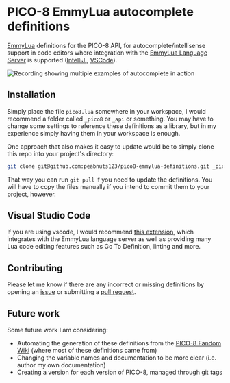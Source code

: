# PICO-8 EmmyLua autocomplete definitions

[EmmyLua](https://emmylua.github.io/) definitions for the PICO-8 API, for autocomplete/intellisense support in code editors where integration with the [EmmyLua Language Server](https://github.com/EmmyLua/EmmyLua-LanguageServer) is supported ([IntelliJ ](https://github.com/EmmyLua/IntelliJ-EmmyLua), [VSCode](https://github.com/EmmyLua/VSCode-EmmyLua)).

![Recording showing multiple examples of autocomplete in action](https://peabnuts123-public-files.s3.amazonaws.com/pico8-api-demo.gif)

## Installation

Simply place the file `pico8.lua` somewhere in your workspace, I would recommend a folder called `_pico8` or `_api` or something. You may have to change some settings to reference these definitions as a library, but in my experience simply having them in your workspace is enough.

One approach that also makes it easy to update would be to simply clone this repo into your project's directory:

```sh
git clone git@github.com:peabnuts123/pico8-emmylua-definitions.git _pico8
```

That way you can run `git pull` if you need to update the definitions. You will have to copy the files manually if you intend to commit them to your project, however.

## Visual Studio Code

If you are using vscode, I would recommend [this extension](https://github.com/sumneko/lua-language-server), which integrates with the EmmyLua language server as well as providing many Lua code editing features such as Go To Definition, linting and more.

## Contributing

Please let me know if there are any incorrect or missing definitions by opening an [issue](https://github.com/peabnuts123/pico8-emmylua-definitions) or submitting a [pull request](https://github.com/peabnuts123/pico8-emmylua-definitions/pulls).

## Future work

Some future work I am considering:
  - Automating the generation of these definitions from the [PICO-8 Fandom Wiki](https://pico-8.fandom.com/wiki/Pico-8_Wikia) (where most of these definitions came from)
  - Changing the variable names and documentation to be more clear (i.e. author my own documentation)
  - Creating a version for each version of PICO-8, managed through git tags